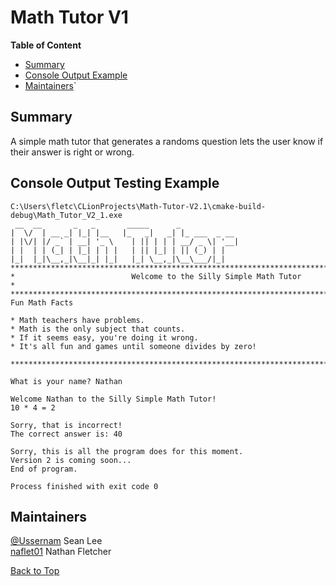<!-- 
https://github.com/lifeparticle/Markdown-Cheatsheet
https://youtu.be/eVGEea7adDM?si=cz1Fbqxr9VgioIEh
-->

# Math Tutor V1

<b>Table of Content</b>
- [Summary](#summary)
- [Console Output Example](#console-output-example)
- [Maintainers](#maintainers)`

## Summary
A simple math tutor that generates a randoms question lets the user know if their answer is right or wrong. 

## Console Output Testing Example
```
C:\Users\fletc\CLionProjects\Math-Tutor-V2.1\cmake-build-debug\Math_Tutor_V2_1.exe
 __  __       _   _       _____      _
|  \/  | __ _| |_| |__   |_   _|   _| |_ ___  _ __
| |\/| |/ _` | __| '_ \    | || | | | __/ _ \| '__|
| |  | | (_| | |_| | | |   | || |_| | || (_) | |
|_|  |_|\__,_|\__|_| |_|   |_| \__,_|\__\___/|_|
********************************************************************************************************
*                          Welcome to the Silly Simple Math Tutor                                      *
********************************************************************************************************
Fun Math Facts

* Math teachers have problems.
* Math is the only subject that counts.
* If it seems easy, you're doing it wrong.
* It's all fun and games until someone divides by zero!

*******************************************************************************************************

What is your name? Nathan

Welcome Nathan to the Silly Simple Math Tutor!
10 * 4 = 2

Sorry, that is incorrect!
The correct answer is: 40

Sorry, this is all the program does for this moment.
Version 2 is coming soon...
End of program.

Process finished with exit code 0

```

## Maintainers
[@Ussernam](https://github.com/Ussernam) Sean Lee   
[naflet01](https://github.com/naflet01) Nathan Fletcher   

[Back to Top](#math-tutor-v1)
